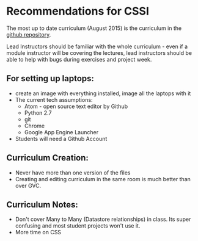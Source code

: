 # Recommendations for CSSI
The most up to date curriculum (August 2015) is the curriculum in the [github repository](https://github.com/google-cssi/cssi-curriculum).

Lead Instructors should be familiar with the whole curriculum - even if a module instructor will be covering the lectures, lead instructors should be able to help with bugs during exercises and project week.

## For setting up laptops:
+ create an image with everything installed, image all the laptops with it
+ The current tech assumptions:
  + Atom - open source text editor by Github
  + Python 2.7
  + git
  + Chrome
  + Google App Engine Launcher
+ Students will need a Github Account

## Curriculum Creation:
+ Never have more than one version of the files
+ Creating and editing curriculum in the same room is much better than over GVC.

## Curriculum Notes:
+ Don't cover Many to Many (Datastore relationships) in class.  Its super confusing and most student projects won't use it.
+ More time on CSS
